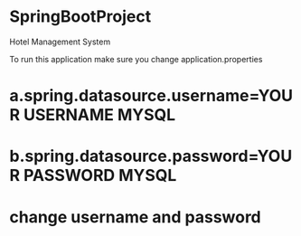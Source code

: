 # SpringBootProject

Hotel Management System

To run this application make sure you change application.properties 


# a.spring.datasource.username=YOUR USERNAME MYSQL
# b.spring.datasource.password=YOUR PASSWORD MYSQL
# change username and password 
